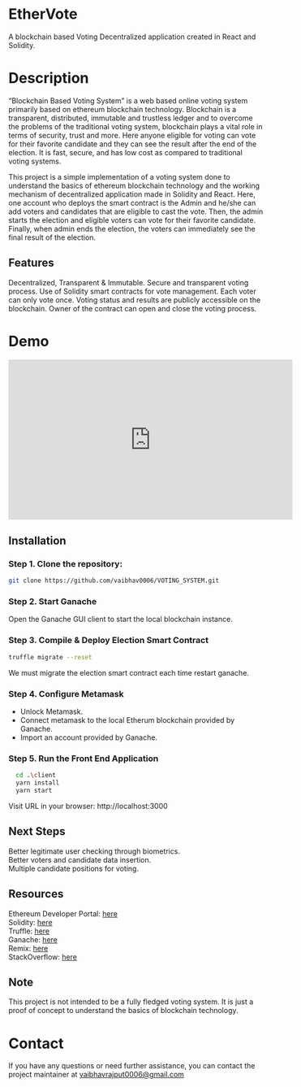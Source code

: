 # EtherVote
A blockchain based Voting Decentralized application created in React and Solidity.

# Description
“Blockchain Based Voting System” is a web based online voting system primarily based on ethereum blockchain technology. Blockchain is a transparent, distributed, immutable and trustless ledger and to overcome the problems of the traditional voting system, blockchain plays a vital role in terms of security, trust and more. Here anyone eligible for voting can vote for their favorite candidate and they can see the result after the end of the election. It is fast, secure, and has low cost as compared to traditional voting systems.

This project is a simple implementation of a voting system done to understand the basics of ethereum blockchain technology and the working mechanism of decentralized application made in Solidity and React. Here, one account who deploys the smart contract is the Admin and he/she can add voters and candidates that are eligible to cast the vote. Then, the admin starts the election and eligible voters can vote for their favorite candidate. Finally, when admin ends the election, the voters can immediately see the final result of the election.

## Features

Decentralized, Transparent &  Immutable.
Secure and transparent voting process.
Use of Solidity smart contracts for vote management.
Each voter can only vote once.
Voting status and results are publicly accessible on the blockchain.
Owner of the contract can open and close the voting process.

# Demo
<iframe width="560" height="315" src="https://youtu.be/G5EdHiutFtY" frameborder="0" allowfullscreen></iframe>

## Installation
### Step 1. Clone the repository:

```bash
git clone https://github.com/vaibhav0006/VOTING_SYSTEM.git
```
### Step 2. Start Ganache

Open the Ganache GUI client to start the local blockchain instance.

### Step 3. Compile & Deploy Election Smart Contract

```bash
truffle migrate --reset
```
We must migrate the election smart contract each time restart ganache.

### Step 4. Configure Metamask
* Unlock Metamask. 
* Connect metamask to the local Etherum blockchain provided by Ganache. 
* Import an account provided by Ganache. 

### Step 5. Run the Front End Application

```bash
  cd .\client
  yarn install
  yarn start
```
Visit URL in your browser: http://localhost:3000 

## Next Steps
Better legitimate user checking through biometrics. \
Better voters and candidate data insertion. \
Multiple candidate positions for voting. 

## Resources

Ethereum Developer Portal: [here](https://ethereum.org/en/developers/) \
Solidity: [here](https://solidity.readthedocs.io/en/latest/) \
Truffle: [here](https://www.trufflesuite.com/) \
Ganache: [here](https://www.ganache.com/) \
Remix: [here](https://remix.ethereum.org/) \
StackOverflow: [here](https://stackoverflow.com/questions/tagged/ethereum) 

## Note
This project is not intended to be a fully fledged voting system. It is just a proof of concept to understand the basics of blockchain technology.

# Contact
If you have any questions or need further assistance, you can contact the project maintainer at vaibhavrajput0006@gmail.com
